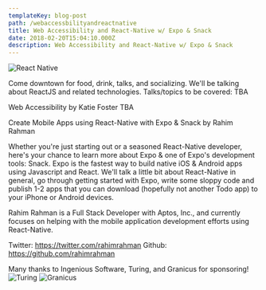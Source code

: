```yaml
---
templateKey: blog-post
path: /webaccessbilityandreactnative
title: Web Accessibility and React-Native w/ Expo & Snack
date: 2018-02-20T15:04:10.000Z
description: Web Accessibility and React-Native w/ Expo & Snack
---
```

![React Native](https://www.novoda.com/blog/content/images/2018/01/react-native-logo-opt.svg)

Come downtown for food, drink, talks, and socializing. We'll be talking about ReactJS and related technologies. Talks/topics to be covered: TBA

Web Accessibility by Katie Foster TBA

Create Mobile Apps using React-Native with Expo & Snack by Rahim Rahman

Whether you're just starting out or a seasoned React-Native developer, here's your chance to learn more about Expo & one of Expo's development tools: Snack. Expo is the fastest way to build native iOS & Android apps using Javascript and React. We'll talk a little bit about React-Native in general, go through getting started with Expo, write some sloppy code and publish 1-2 apps that you can download (hopefully not another Todo app) to your iPhone or Android devices.

Rahim Rahman is a Full Stack Developer with Aptos, Inc., and currently focuses on helping with the mobile application development efforts using React-Native.

Twitter: https://twitter.com/rahimrahman
Github: https://github.com/rahimrahman

Many thanks to Ingenious Software, Turing, and Granicus for sponsoring!
![Turing](http://usascholarships.com/wp-content/uploads/2015/07/turning.jpg)
![Granicus](https://pbs.twimg.com/profile_images/839580655478460416/b_bsq3KF_400x400.jpg)